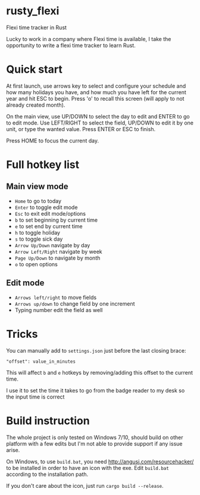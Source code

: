 # rusty_flexi
Flexi time tracker in Rust

Lucky to work in a company where Flexi time is available, I take the opportunity to write
a flexi time tracker to learn Rust.

# Quick start
At first launch, use arrows key to select and configure your schedule and how many holidays you have, and how much you have left for the current year and hit ESC to begin. Press 'o' to recall this screen (will apply to not already created month).

On the main view, use UP/DOWN to select the day to edit and ENTER to go to edit mode. 
Use LEFT/RIGHT to select the field, UP/DOWN to edit it by one unit, or type the wanted value. Press ENTER or ESC to finish.

Press HOME to focus the current day.

# Full hotkey list
## Main view mode
 * `Home` to go to today
 * `Enter` to toggle edit mode
 * `Esc` to exit edit mode/options
 * `b` to set beginning by current time
 * `e` to set end by current time
 * `h` to toggle holiday
 * `s` to toggle sick day
 * `Arrow Up/Down` navigate by day
 * `Arrow Left/Right` navigate by week
 * `Page Up/Down` to navigate by month
 * `o` to open options

## Edit mode
 * `Arrows left/right` to move fields
 * `Arrows up/down` to change field by one increment
 * Typing number edit the field as well

# Tricks
You can manually add to `settings.json` just before the last closing brace:
```
"offset": value_in_minutes
```
This will affect `b` and `e` hotkeys by removing/adding this offset to the current time.

I use it to set the time it takes to go from the badge reader to my desk so the input time
is correct

# Build instruction
The whole project is only tested on Windows 7/10, should build on other platform with a
few edits but I'm not able to provide support if any issue arise.

On Windows, to use `build.bat`, you need http://angusj.com/resourcehacker/ to be installed
in order to have an icon with the exe.
Edit `build.bat` according to the installation path.

If you don't care about the icon, just run `cargo build --release`. 
